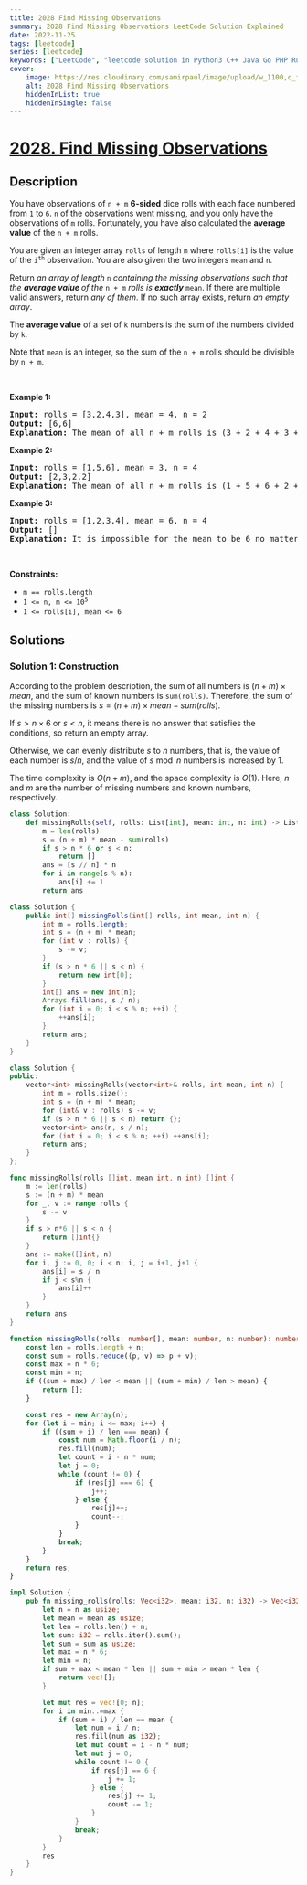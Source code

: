 ```yaml
---
title: 2028 Find Missing Observations
summary: 2028 Find Missing Observations LeetCode Solution Explained
date: 2022-11-25
tags: [leetcode]
series: [leetcode]
keywords: ["LeetCode", "leetcode solution in Python3 C++ Java Go PHP Ruby Swift TypeScript Rust C# JavaScript C", "2028 Find Missing Observations LeetCode Solution Explained in all languages"]
cover:
    image: https://res.cloudinary.com/samirpaul/image/upload/w_1100,c_fit,co_rgb:FFFFFF,l_text:Arial_75_bold:2028 Find Missing Observations - Solution Explained/problem-solving.webp
    alt: 2028 Find Missing Observations
    hiddenInList: true
    hiddenInSingle: false
---
```



# [2028. Find Missing Observations](https://leetcode.com/problems/find-missing-observations)


## Description

<p>You have observations of <code>n + m</code> <strong>6-sided</strong> dice rolls with each face numbered from <code>1</code> to <code>6</code>. <code>n</code> of the observations went missing, and you only have the observations of <code>m</code> rolls. Fortunately, you have also calculated the <strong>average value</strong> of the <code>n + m</code> rolls.</p>

<p>You are given an integer array <code>rolls</code> of length <code>m</code> where <code>rolls[i]</code> is the value of the <code>i<sup>th</sup></code> observation. You are also given the two integers <code>mean</code> and <code>n</code>.</p>

<p>Return <em>an array of length </em><code>n</code><em> containing the missing observations such that the <strong>average value </strong>of the </em><code>n + m</code><em> rolls is <strong>exactly</strong> </em><code>mean</code>. If there are multiple valid answers, return <em>any of them</em>. If no such array exists, return <em>an empty array</em>.</p>

<p>The <strong>average value</strong> of a set of <code>k</code> numbers is the sum of the numbers divided by <code>k</code>.</p>

<p>Note that <code>mean</code> is an integer, so the sum of the <code>n + m</code> rolls should be divisible by <code>n + m</code>.</p>

<p>&nbsp;</p>
<p><strong class="example">Example 1:</strong></p>

<pre>
<strong>Input:</strong> rolls = [3,2,4,3], mean = 4, n = 2
<strong>Output:</strong> [6,6]
<strong>Explanation:</strong> The mean of all n + m rolls is (3 + 2 + 4 + 3 + 6 + 6) / 6 = 4.
</pre>

<p><strong class="example">Example 2:</strong></p>

<pre>
<strong>Input:</strong> rolls = [1,5,6], mean = 3, n = 4
<strong>Output:</strong> [2,3,2,2]
<strong>Explanation:</strong> The mean of all n + m rolls is (1 + 5 + 6 + 2 + 3 + 2 + 2) / 7 = 3.
</pre>

<p><strong class="example">Example 3:</strong></p>

<pre>
<strong>Input:</strong> rolls = [1,2,3,4], mean = 6, n = 4
<strong>Output:</strong> []
<strong>Explanation:</strong> It is impossible for the mean to be 6 no matter what the 4 missing rolls are.
</pre>

<p>&nbsp;</p>
<p><strong>Constraints:</strong></p>

<ul>
	<li><code>m == rolls.length</code></li>
	<li><code>1 &lt;= n, m &lt;= 10<sup>5</sup></code></li>
	<li><code>1 &lt;= rolls[i], mean &lt;= 6</code></li>
</ul>

## Solutions

### Solution 1: Construction

According to the problem description, the sum of all numbers is $(n + m) \times mean$, and the sum of known numbers is `sum(rolls)`. Therefore, the sum of the missing numbers is $s = (n + m) \times mean - sum(rolls)$.

If $s > n \times 6$ or $s < n$, it means there is no answer that satisfies the conditions, so return an empty array.

Otherwise, we can evenly distribute $s$ to $n$ numbers, that is, the value of each number is $s / n$, and the value of $s \bmod n$ numbers is increased by $1$.

The time complexity is $O(n + m)$, and the space complexity is $O(1)$. Here, $n$ and $m$ are the number of missing numbers and known numbers, respectively.

<!-- tabs:start -->

```python
class Solution:
    def missingRolls(self, rolls: List[int], mean: int, n: int) -> List[int]:
        m = len(rolls)
        s = (n + m) * mean - sum(rolls)
        if s > n * 6 or s < n:
            return []
        ans = [s // n] * n
        for i in range(s % n):
            ans[i] += 1
        return ans
```

```java
class Solution {
    public int[] missingRolls(int[] rolls, int mean, int n) {
        int m = rolls.length;
        int s = (n + m) * mean;
        for (int v : rolls) {
            s -= v;
        }
        if (s > n * 6 || s < n) {
            return new int[0];
        }
        int[] ans = new int[n];
        Arrays.fill(ans, s / n);
        for (int i = 0; i < s % n; ++i) {
            ++ans[i];
        }
        return ans;
    }
}
```

```cpp
class Solution {
public:
    vector<int> missingRolls(vector<int>& rolls, int mean, int n) {
        int m = rolls.size();
        int s = (n + m) * mean;
        for (int& v : rolls) s -= v;
        if (s > n * 6 || s < n) return {};
        vector<int> ans(n, s / n);
        for (int i = 0; i < s % n; ++i) ++ans[i];
        return ans;
    }
};
```

```go
func missingRolls(rolls []int, mean int, n int) []int {
	m := len(rolls)
	s := (n + m) * mean
	for _, v := range rolls {
		s -= v
	}
	if s > n*6 || s < n {
		return []int{}
	}
	ans := make([]int, n)
	for i, j := 0, 0; i < n; i, j = i+1, j+1 {
		ans[i] = s / n
		if j < s%n {
			ans[i]++
		}
	}
	return ans
}
```

```ts
function missingRolls(rolls: number[], mean: number, n: number): number[] {
    const len = rolls.length + n;
    const sum = rolls.reduce((p, v) => p + v);
    const max = n * 6;
    const min = n;
    if ((sum + max) / len < mean || (sum + min) / len > mean) {
        return [];
    }

    const res = new Array(n);
    for (let i = min; i <= max; i++) {
        if ((sum + i) / len === mean) {
            const num = Math.floor(i / n);
            res.fill(num);
            let count = i - n * num;
            let j = 0;
            while (count != 0) {
                if (res[j] === 6) {
                    j++;
                } else {
                    res[j]++;
                    count--;
                }
            }
            break;
        }
    }
    return res;
}
```

```rust
impl Solution {
    pub fn missing_rolls(rolls: Vec<i32>, mean: i32, n: i32) -> Vec<i32> {
        let n = n as usize;
        let mean = mean as usize;
        let len = rolls.len() + n;
        let sum: i32 = rolls.iter().sum();
        let sum = sum as usize;
        let max = n * 6;
        let min = n;
        if sum + max < mean * len || sum + min > mean * len {
            return vec![];
        }

        let mut res = vec![0; n];
        for i in min..=max {
            if (sum + i) / len == mean {
                let num = i / n;
                res.fill(num as i32);
                let mut count = i - n * num;
                let mut j = 0;
                while count != 0 {
                    if res[j] == 6 {
                        j += 1;
                    } else {
                        res[j] += 1;
                        count -= 1;
                    }
                }
                break;
            }
        }
        res
    }
}
```

<!-- tabs:end -->

<!-- end -->
